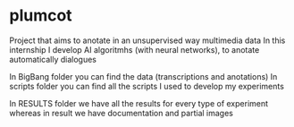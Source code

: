 # plumcot 

Project that aims to anotate in an unsupervised way multimedia data
In this internship I develop AI algoritmhs (with neural networks), to anotate automatically dialogues

In BigBang folder you can find the data (transcriptions and anotations)
In scripts folder you can find all the scripts I used to develop my experiments


In RESULTS folder we have all the results for every type of experiment whereas in result we have documentation and partial images
